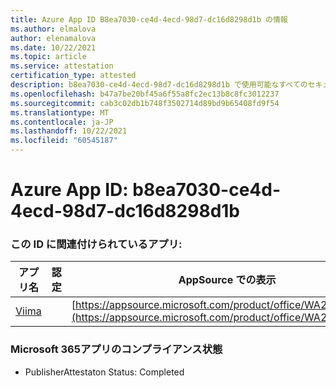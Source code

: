 ```yaml
---
title: Azure App ID B8ea7030-ce4d-4ecd-98d7-dc16d8298d1b の情報
ms.author: elmalova
author: elenamalova
ms.date: 10/22/2021
ms.topic: article
ms.service: attestation
certification_type: attested
description: b8ea7030-ce4d-4ecd-98d7-dc16d8298d1b で使用可能なすべてのセキュリティおよびコンプライアンス情報。
ms.openlocfilehash: b47a7be20bf45a6f55a8fc2ec13b8c8fc3012237
ms.sourcegitcommit: cab3c02db1b748f3502714d89bd9b65408fd9f54
ms.translationtype: MT
ms.contentlocale: ja-JP
ms.lasthandoff: 10/22/2021
ms.locfileid: "60545187"
---
```

# <a name="azure-app-id-b8ea7030-ce4d-4ecd-98d7-dc16d8298d1b"></a>Azure App ID: b8ea7030-ce4d-4ecd-98d7-dc16d8298d1b


### <a name="apps-associated-with-this-id"></a>この ID に関連付けられているアプリ:
| **アプリ名** | **認定** | **AppSource での表示** |
|--------------|---------------|-----------------------|
| [Viima](https://docs.microsoft.com/microsoft-365-app-certification/forward/WA200001589) |  | [https://appsource.microsoft.com/product/office/WA200001589](https://appsource.microsoft.com/product/office/WA200001589) |

### <a name="microsoft-365-app-compliance-status"></a>Microsoft 365アプリのコンプライアンス状態
- PublisherAttestaton Status: Completed
